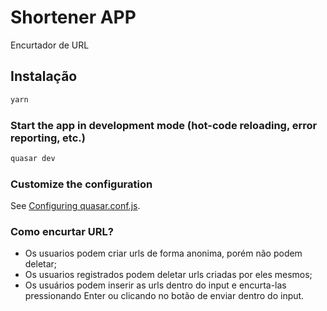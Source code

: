 # Shortener APP

Encurtador de URL

## Instalação
```bash
yarn
```

### Start the app in development mode (hot-code reloading, error reporting, etc.)
```bash
quasar dev
```

### Customize the configuration
See [Configuring quasar.conf.js](https://quasar.dev/quasar-cli/quasar-conf-js).


### Como encurtar URL?

- Os usuarios podem criar urls de forma anonima, porém não podem deletar;
- Os usuarios registrados podem deletar urls criadas por eles mesmos;
- Os usuários podem inserir as urls dentro do input e encurta-las pressionando Enter ou clicando no botão de enviar dentro do input.

